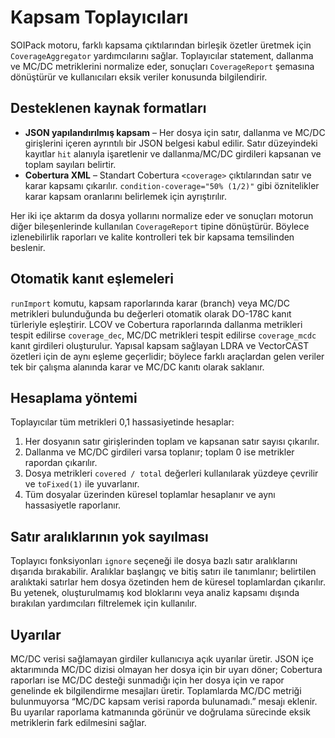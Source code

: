 # Kapsam Toplayıcıları

SOIPack motoru, farklı kapsama çıktılarından birleşik özetler üretmek için `CoverageAggregator` yardımcılarını sağlar. Toplayıcılar statement, dallanma ve MC/DC metriklerini normalize eder, sonuçları `CoverageReport` şemasına dönüştürür ve kullanıcıları eksik veriler konusunda bilgilendirir.

## Desteklenen kaynak formatları

- **JSON yapılandırılmış kapsam** – Her dosya için satır, dallanma ve MC/DC girişlerini içeren ayrıntılı bir JSON belgesi kabul edilir. Satır düzeyindeki kayıtlar `hit` alanıyla işaretlenir ve dallanma/MC/DC girdileri kapsanan ve toplam sayıları belirtir.
- **Cobertura XML** – Standart Cobertura `<coverage>` çıktılarından satır ve karar kapsamı çıkarılır. `condition-coverage="50% (1/2)"` gibi öznitelikler karar kapsam oranlarını belirlemek için ayrıştırılır.

Her iki içe aktarım da dosya yollarını normalize eder ve sonuçları motorun diğer bileşenlerinde kullanılan `CoverageReport` tipine dönüştürür. Böylece izlenebilirlik raporları ve kalite kontrolleri tek bir kapsama temsilinden beslenir.

## Otomatik kanıt eşlemeleri

`runImport` komutu, kapsam raporlarında karar (branch) veya MC/DC metrikleri bulunduğunda bu değerleri otomatik olarak DO-178C kanıt türleriyle eşleştirir. LCOV ve Cobertura raporlarında dallanma metrikleri tespit edilirse `coverage_dec`, MC/DC metrikleri tespit edilirse `coverage_mcdc` kanıt girdileri oluşturulur. Yapısal kapsam sağlayan LDRA ve VectorCAST özetleri için de aynı eşleme geçerlidir; böylece farklı araçlardan gelen veriler tek bir çalışma alanında karar ve MC/DC kanıtı olarak saklanır.

## Hesaplama yöntemi

Toplayıcılar tüm metrikleri 0,1 hassasiyetinde hesaplar:

1. Her dosyanın satır girişlerinden toplam ve kapsanan satır sayısı çıkarılır.
2. Dallanma ve MC/DC girdileri varsa toplanır; toplam 0 ise metrikler rapordan çıkarılır.
3. Dosya metrikleri `covered / total` değerleri kullanılarak yüzdeye çevrilir ve `toFixed(1)` ile yuvarlanır.
4. Tüm dosyalar üzerinden küresel toplamlar hesaplanır ve aynı hassasiyetle raporlanır.

## Satır aralıklarının yok sayılması

Toplayıcı fonksiyonları `ignore` seçeneği ile dosya bazlı satır aralıklarını dışarıda bırakabilir. Aralıklar başlangıç ve bitiş satırı ile tanımlanır; belirtilen aralıktaki satırlar hem dosya özetinden hem de küresel toplamlardan çıkarılır. Bu yetenek, oluşturulmamış kod bloklarını veya analiz kapsamı dışında bırakılan yardımcıları filtrelemek için kullanılır.

## Uyarılar

MC/DC verisi sağlamayan girdiler kullanıcıya açık uyarılar üretir. JSON içe aktarımında MC/DC dizisi olmayan her dosya için bir uyarı döner; Cobertura raporları ise MC/DC desteği sunmadığı için her dosya için ve rapor genelinde ek bilgilendirme mesajları üretir. Toplamlarda MC/DC metriği bulunmuyorsa “MC/DC kapsam verisi raporda bulunamadı.” mesajı eklenir. Bu uyarılar raporlama katmanında görünür ve doğrulama sürecinde eksik metriklerin fark edilmesini sağlar.
